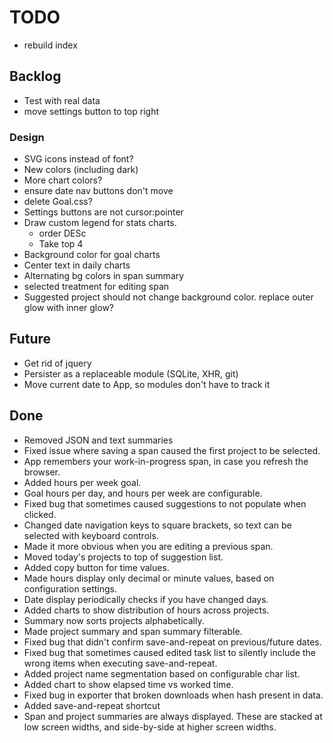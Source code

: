 # TODO

* rebuild index

## Backlog

* Test with real data
* move settings button to top right

### Design

* SVG icons instead of font?
* New colors (including dark)
* More chart colors?
* ensure date nav buttons don't move
* delete Goal.css?
* Settings buttons are not cursor:pointer
* Draw custom legend for stats charts.
  * order DESc
  * Take top 4
* Background color for goal charts
* Center text in daily charts
* Alternating bg colors in span summary
* selected treatment for editing span
* Suggested project should not change background color.  replace outer glow with inner glow?

## Future

* Get rid of jquery
* Persister as a replaceable module (SQLite, XHR, git)
* Move current date to App, so modules don't have to track it

## Done

* Removed JSON and text summaries
* Fixed issue where saving a span caused the first project to be selected.
* App remembers your work-in-progress span, in case you refresh the browser.
* Added hours per week goal.
* Goal hours per day, and hours per week are configurable.
* Fixed bug that sometimes caused suggestions to not populate when clicked.
* Changed date navigation keys to square brackets, so text can be selected with keyboard controls.
* Made it more obvious when you are editing a previous span.
* Moved today's projects to top of suggestion list.
* Added copy button for time values.
* Made hours display only decimal or minute values, based on configuration settings.
* Date display periodically checks if you have changed days.
* Added charts to show distribution of hours across projects.
* Summary now sorts projects alphabetically.
* Made project summary and span summary filterable.
* Fixed bug that didn't confirm save-and-repeat on previous/future dates.
* Fixed bug that sometimes caused edited task list to silently include the wrong items when executing save-and-repeat.
* Added project name segmentation based on configurable char list.
* Added chart to show elapsed time vs worked time.
* Fixed bug in exporter that broken downloads when hash present in data.
* Added save-and-repeat shortcut
* Span and project summaries are always displayed.  These are stacked at low screen widths, and side-by-side at higher screen widths.
